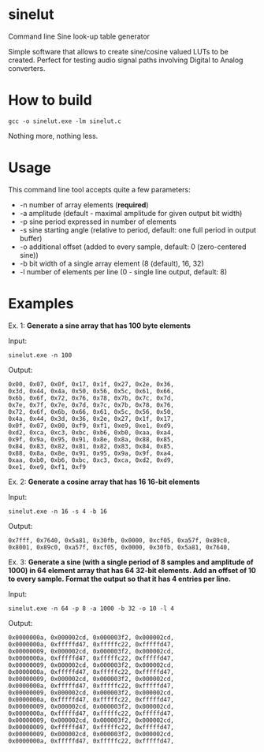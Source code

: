 # sinelut
Command line Sine look-up table generator

Simple software that allows to create sine/cosine valued LUTs to be created. Perfect for testing audio signal paths involving Digital to Analog converters.

# How to build

`gcc -o sinelut.exe -lm sinelut.c`

Nothing more, nothing less.

# Usage

This command line tool accepts quite a few parameters:

-  -n             number of array elements (**required**)
-  -a             amplitude (default - maximal amplitude for given output bit width)
-  -p             sine period expressed in number of elements
-  -s             sine starting angle (relative to period, default: one full period in output buffer)
-  -o             additional offset (added to every sample, default: 0 (zero-centered sine))
-  -b             bit width of a single array element (8 (default), 16, 32)
-  -l             number of elements per line  (0 - single line output, default: 8)

# Examples

Ex. 1: **Generate a sine array that has 100 byte elements**

Input:

`sinelut.exe -n 100`

Output:

``` 
0x00, 0x07, 0x0f, 0x17, 0x1f, 0x27, 0x2e, 0x36,
0x3d, 0x44, 0x4a, 0x50, 0x56, 0x5c, 0x61, 0x66,
0x6b, 0x6f, 0x72, 0x76, 0x78, 0x7b, 0x7c, 0x7d,
0x7e, 0x7f, 0x7e, 0x7d, 0x7c, 0x7b, 0x78, 0x76,
0x72, 0x6f, 0x6b, 0x66, 0x61, 0x5c, 0x56, 0x50,
0x4a, 0x44, 0x3d, 0x36, 0x2e, 0x27, 0x1f, 0x17,
0x0f, 0x07, 0x00, 0xf9, 0xf1, 0xe9, 0xe1, 0xd9,
0xd2, 0xca, 0xc3, 0xbc, 0xb6, 0xb0, 0xaa, 0xa4,
0x9f, 0x9a, 0x95, 0x91, 0x8e, 0x8a, 0x88, 0x85,
0x84, 0x83, 0x82, 0x81, 0x82, 0x83, 0x84, 0x85,
0x88, 0x8a, 0x8e, 0x91, 0x95, 0x9a, 0x9f, 0xa4,
0xaa, 0xb0, 0xb6, 0xbc, 0xc3, 0xca, 0xd2, 0xd9,
0xe1, 0xe9, 0xf1, 0xf9
```


Ex. 2: **Generate a cosine array that has 16 16-bit elements**

Input:

`sinelut.exe -n 16 -s 4 -b 16`

Output:

```
0x7fff, 0x7640, 0x5a81, 0x30fb, 0x0000, 0xcf05, 0xa57f, 0x89c0,
0x8001, 0x89c0, 0xa57f, 0xcf05, 0x0000, 0x30fb, 0x5a81, 0x7640,
```

Ex. 3: **Generate a sine (with a single period of 8 samples and amplitude of 1000) in 64 element array that has 64 32-bit elements. Add an offset of 10 to every sample. Format the output so that it has 4 entries per line.**


Input:

`sinelut.exe -n 64 -p 8 -a 1000 -b 32 -o 10 -l 4`

Output:

```
0x0000000a, 0x000002cd, 0x000003f2, 0x000002cd,
0x0000000a, 0xfffffd47, 0xfffffc22, 0xfffffd47,
0x00000009, 0x000002cd, 0x000003f2, 0x000002cd,
0x0000000a, 0xfffffd47, 0xfffffc22, 0xfffffd47,
0x00000009, 0x000002cd, 0x000003f2, 0x000002cd,
0x0000000a, 0xfffffd47, 0xfffffc22, 0xfffffd47,
0x00000009, 0x000002cd, 0x000003f2, 0x000002cd,
0x0000000a, 0xfffffd47, 0xfffffc22, 0xfffffd47,
0x00000009, 0x000002cd, 0x000003f2, 0x000002cd,
0x0000000a, 0xfffffd47, 0xfffffc22, 0xfffffd47,
0x00000009, 0x000002cd, 0x000003f2, 0x000002cd,
0x0000000a, 0xfffffd47, 0xfffffc22, 0xfffffd47,
0x00000009, 0x000002cd, 0x000003f2, 0x000002cd,
0x00000009, 0xfffffd47, 0xfffffc22, 0xfffffd47,
0x00000009, 0x000002cd, 0x000003f2, 0x000002cd,
0x0000000a, 0xfffffd47, 0xfffffc22, 0xfffffd47,
```

